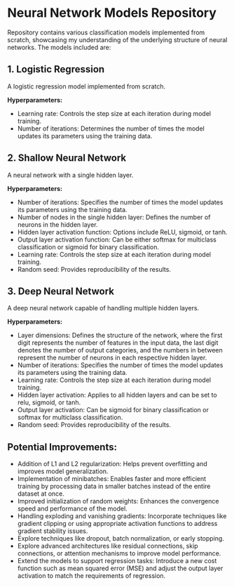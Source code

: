 # Neural Network Models Repository

Repository contains various classification models implemented from scratch, showcasing my understanding of the underlying structure of neural networks. The models included are:

## 1. Logistic Regression

A logistic regression model implemented from scratch.

**Hyperparameters:**
- Learning rate: Controls the step size at each iteration during model training.
- Number of iterations: Determines the number of times the model updates its parameters using the training data.

## 2. Shallow Neural Network

A neural network with a single hidden layer.

**Hyperparameters:**
- Number of iterations: Specifies the number of times the model updates its parameters using the training data.
- Number of nodes in the single hidden layer: Defines the number of neurons in the hidden layer.
- Hidden layer activation function: Options include ReLU, sigmoid, or tanh.
- Output layer activation function: Can be either softmax for multiclass classification or sigmoid for binary classification.
- Learning rate: Controls the step size at each iteration during model training.
- Random seed: Provides reproducibility of the results.

## 3. Deep Neural Network

A deep neural network capable of handling multiple hidden layers.

**Hyperparameters:**
- Layer dimensions: Defines the structure of the network, where the first digit represents the number of features in the input data, the last digit denotes the number of output categories, and the numbers in between represent the number of neurons in each respective hidden layer.
- Number of iterations: Specifies the number of times the model updates its parameters using the training data.
- Learning rate: Controls the step size at each iteration during model training.
- Hidden layer activation: Applies to all hidden layers and can be set to relu, sigmoid, or tanh.
- Output layer activation: Can be sigmoid for binary classification or softmax for multiclass classification.
- Random seed: Provides reproducibility of the results.

## Potential Improvements:
- Addition of L1 and L2 regularization: Helps prevent overfitting and improves model generalization.
- Implementation of minibatches: Enables faster and more efficient training by processing data in smaller batches instead of the entire dataset at once.
- Improved initialization of random weights: Enhances the convergence speed and performance of the model.
- Handling exploding and vanishing gradients: Incorporate techniques like gradient clipping or using appropriate activation functions to address gradient stability issues.
- Explore techniques like dropout, batch normalization, or early stopping.
- Explore advanced architectures like residual connections, skip connections, or attention mechanisms to improve model performance.
- Extend the models to support regression tasks: Introduce a new cost function such as mean squared error (MSE) and adjust the output layer activation to match the requirements of regression.
